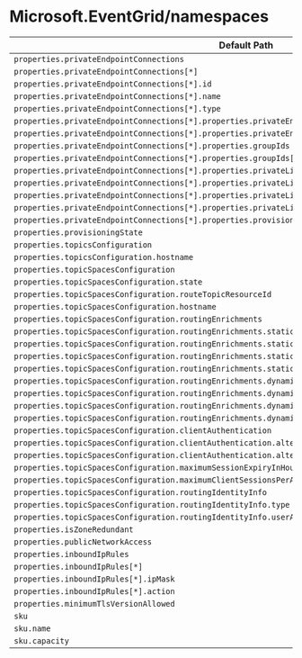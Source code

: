 # Microsoft.EventGrid/namespaces

| Default Path | Alias |
|---|---|
| `properties.privateEndpointConnections` | `Microsoft.EventGrid/namespaces/privateEndpointConnections` |
| `properties.privateEndpointConnections[*]` | `Microsoft.EventGrid/namespaces/privateEndpointConnections[*]` |
| `properties.privateEndpointConnections[*].id` | `Microsoft.EventGrid/namespaces/privateEndpointConnections[*].id` |
| `properties.privateEndpointConnections[*].name` | `Microsoft.EventGrid/namespaces/privateEndpointConnections[*].name` |
| `properties.privateEndpointConnections[*].type` | `Microsoft.EventGrid/namespaces/privateEndpointConnections[*].type` |
| `properties.privateEndpointConnections[*].properties.privateEndpoint` | `Microsoft.EventGrid/namespaces/privateEndpointConnections[*].privateEndpoint` |
| `properties.privateEndpointConnections[*].properties.privateEndpoint.id` | `Microsoft.EventGrid/namespaces/privateEndpointConnections[*].privateEndpoint.id` |
| `properties.privateEndpointConnections[*].properties.groupIds` | `Microsoft.EventGrid/namespaces/privateEndpointConnections[*].groupIds` |
| `properties.privateEndpointConnections[*].properties.groupIds[*]` | `Microsoft.EventGrid/namespaces/privateEndpointConnections[*].groupIds[*]` |
| `properties.privateEndpointConnections[*].properties.privateLinkServiceConnectionState` | `Microsoft.EventGrid/namespaces/privateEndpointConnections[*].privateLinkServiceConnectionState` |
| `properties.privateEndpointConnections[*].properties.privateLinkServiceConnectionState.status` | `Microsoft.EventGrid/namespaces/privateEndpointConnections[*].privateLinkServiceConnectionState.status` |
| `properties.privateEndpointConnections[*].properties.privateLinkServiceConnectionState.description` | `Microsoft.EventGrid/namespaces/privateEndpointConnections[*].privateLinkServiceConnectionState.description` |
| `properties.privateEndpointConnections[*].properties.privateLinkServiceConnectionState.actionsRequired` | `Microsoft.EventGrid/namespaces/privateEndpointConnections[*].privateLinkServiceConnectionState.actionsRequired` |
| `properties.privateEndpointConnections[*].properties.provisioningState` | `Microsoft.EventGrid/namespaces/privateEndpointConnections[*].provisioningState` |
| `properties.provisioningState` | `Microsoft.EventGrid/namespaces/provisioningState` |
| `properties.topicsConfiguration` | `Microsoft.EventGrid/namespaces/topicsConfiguration` |
| `properties.topicsConfiguration.hostname` | `Microsoft.EventGrid/namespaces/topicsConfiguration.hostname` |
| `properties.topicSpacesConfiguration` | `Microsoft.EventGrid/namespaces/topicSpacesConfiguration` |
| `properties.topicSpacesConfiguration.state` | `Microsoft.EventGrid/namespaces/topicSpacesConfiguration.state` |
| `properties.topicSpacesConfiguration.routeTopicResourceId` | `Microsoft.EventGrid/namespaces/topicSpacesConfiguration.routeTopicResourceId` |
| `properties.topicSpacesConfiguration.hostname` | `Microsoft.EventGrid/namespaces/topicSpacesConfiguration.hostname` |
| `properties.topicSpacesConfiguration.routingEnrichments` | `Microsoft.EventGrid/namespaces/topicSpacesConfiguration.routingEnrichments` |
| `properties.topicSpacesConfiguration.routingEnrichments.static` | `Microsoft.EventGrid/namespaces/topicSpacesConfiguration.routingEnrichments.static` |
| `properties.topicSpacesConfiguration.routingEnrichments.static[*]` | `Microsoft.EventGrid/namespaces/topicSpacesConfiguration.routingEnrichments.static[*]` |
| `properties.topicSpacesConfiguration.routingEnrichments.static[*].key` | `Microsoft.EventGrid/namespaces/topicSpacesConfiguration.routingEnrichments.static[*].key` |
| `properties.topicSpacesConfiguration.routingEnrichments.static[*].valueType` | `Microsoft.EventGrid/namespaces/topicSpacesConfiguration.routingEnrichments.static[*].valueType` |
| `properties.topicSpacesConfiguration.routingEnrichments.dynamic` | `Microsoft.EventGrid/namespaces/topicSpacesConfiguration.routingEnrichments.dynamic` |
| `properties.topicSpacesConfiguration.routingEnrichments.dynamic[*]` | `Microsoft.EventGrid/namespaces/topicSpacesConfiguration.routingEnrichments.dynamic[*]` |
| `properties.topicSpacesConfiguration.routingEnrichments.dynamic[*].key` | `Microsoft.EventGrid/namespaces/topicSpacesConfiguration.routingEnrichments.dynamic[*].key` |
| `properties.topicSpacesConfiguration.routingEnrichments.dynamic[*].value` | `Microsoft.EventGrid/namespaces/topicSpacesConfiguration.routingEnrichments.dynamic[*].value` |
| `properties.topicSpacesConfiguration.clientAuthentication` | `Microsoft.EventGrid/namespaces/topicSpacesConfiguration.clientAuthentication` |
| `properties.topicSpacesConfiguration.clientAuthentication.alternativeAuthenticationNameSources` | `Microsoft.EventGrid/namespaces/topicSpacesConfiguration.clientAuthentication.alternativeAuthenticationNameSources` |
| `properties.topicSpacesConfiguration.clientAuthentication.alternativeAuthenticationNameSources[*]` | `Microsoft.EventGrid/namespaces/topicSpacesConfiguration.clientAuthentication.alternativeAuthenticationNameSources[*]` |
| `properties.topicSpacesConfiguration.maximumSessionExpiryInHours` | `Microsoft.EventGrid/namespaces/topicSpacesConfiguration.maximumSessionExpiryInHours` |
| `properties.topicSpacesConfiguration.maximumClientSessionsPerAuthenticationName` | `Microsoft.EventGrid/namespaces/topicSpacesConfiguration.maximumClientSessionsPerAuthenticationName` |
| `properties.topicSpacesConfiguration.routingIdentityInfo` | `Microsoft.EventGrid/namespaces/topicSpacesConfiguration.routingIdentityInfo` |
| `properties.topicSpacesConfiguration.routingIdentityInfo.type` | `Microsoft.EventGrid/namespaces/topicSpacesConfiguration.routingIdentityInfo.type` |
| `properties.topicSpacesConfiguration.routingIdentityInfo.userAssignedIdentity` | `Microsoft.EventGrid/namespaces/topicSpacesConfiguration.routingIdentityInfo.userAssignedIdentity` |
| `properties.isZoneRedundant` | `Microsoft.EventGrid/namespaces/isZoneRedundant` |
| `properties.publicNetworkAccess` | `Microsoft.EventGrid/namespaces/publicNetworkAccess` |
| `properties.inboundIpRules` | `Microsoft.EventGrid/namespaces/inboundIpRules` |
| `properties.inboundIpRules[*]` | `Microsoft.EventGrid/namespaces/inboundIpRules[*]` |
| `properties.inboundIpRules[*].ipMask` | `Microsoft.EventGrid/namespaces/inboundIpRules[*].ipMask` |
| `properties.inboundIpRules[*].action` | `Microsoft.EventGrid/namespaces/inboundIpRules[*].action` |
| `properties.minimumTlsVersionAllowed` | `Microsoft.EventGrid/namespaces/minimumTlsVersionAllowed` |
| `sku` | `Microsoft.EventGrid/namespaces/sku` |
| `sku.name` | `Microsoft.EventGrid/namespaces/sku.name` |
| `sku.capacity` | `Microsoft.EventGrid/namespaces/sku.capacity` |

